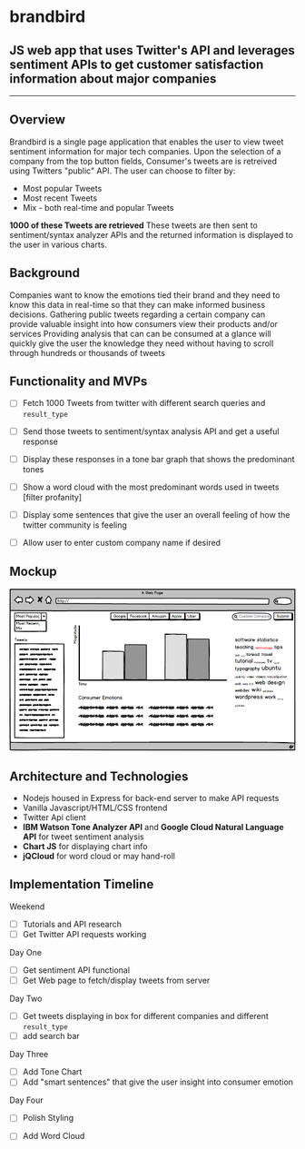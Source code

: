 # brandbird
## JS web app that uses Twitter's API and leverages sentiment APIs to get customer satisfaction information about major companies
___

## Overview
Brandbird is a single page application that enables the user to view tweet sentiment information for major tech companies.
Upon the selection of a company from the top button fields, Consumer's tweets are is retreived using Twitters "public" API. 
The user can choose to filter by:
* Most popular Tweets
* Most recent Tweets
* Mix - both real-time and popular Tweets

**1000 of these Tweets are retrieved**
These tweets are then sent to sentiment/syntax analyzer APIs and the returned information is displayed to the user in various charts.

## Background

Companies want to know the emotions tied their brand and they need to know this data in real-time so that they can make informed
business decisions. Gathering public tweets regarding a certain company can provide valuable insight into how consumers view their products and/or services
Providing analysis that can can be consumed at a glance will quickly give the user the knowledge they need without having to scroll through
hundreds or thousands of tweets

## Functionality and MVPs
- [ ] Fetch 1000 Tweets from twitter with different search queries and `result_type`
- [ ] Send those tweets to sentiment/syntax analysis API and get a useful response
- [ ] Display these responses in a tone bar graph that shows the predominant tones
- [ ] Show a word cloud with the most predominant words used in tweets [filter profanity]
- [ ] Display some sentences that give the user an overall feeling of how the twitter community is feeling
- [ ] Allow user to enter custom company name if desired


## Mockup

![alt text](https://github.com/chrisbigelow/brandbird/blob/master/mockups/brandbird_mockup.png)

## Architecture and Technologies

* Nodejs housed in Express for back-end server to make API requests
* Vanilla Javascript/HTML/CSS frontend
* Twitter Api client
* **IBM Watson Tone Analyzer API** and **Google Cloud Natural Language API** for tweet sentiment analysis
* **Chart JS** for displaying chart info
* **jQCloud** for word cloud or may hand-roll

## Implementation Timeline

Weekend

- [ ] Tutorials and API research
- [ ] Get Twitter API requests working

Day One

- [ ] Get sentiment API functional
- [ ] Get Web page to fetch/display tweets from server

Day Two

- [ ] Get tweets displaying in box for different companies and different `result_type`
- [ ] add search bar

Day Three

- [ ] Add Tone Chart
- [ ] Add "smart sentences" that give the user insight into consumer emotion

Day Four

- [ ] Polish Styling
- [ ] Add Word Cloud













